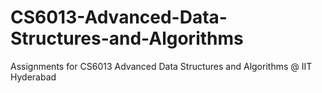 # CS6013-Advanced-Data-Structures-and-Algorithms
Assignments for CS6013 Advanced Data Structures and Algorithms @ IIT Hyderabad
